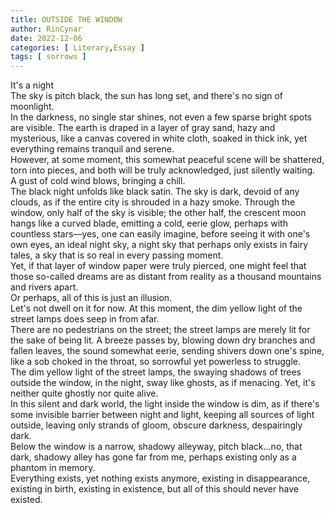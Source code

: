 ```yaml
---
title: OUTSIDE THE WINDOW
author: RinCynar
date: 2022-12-06
categories: [ Literary,Essay ]
tags: [ sorrows ]
---
```


It's a night
<br>
The sky is pitch black, the sun has long set, and there's no sign of moonlight.<br>
In the darkness, no single star shines, not even a few sparse bright spots are visible. The earth is draped in a layer
of gray sand, hazy and mysterious, like a canvas covered in white cloth, soaked in thick ink, yet everything remains
tranquil and serene.<br>
However, at some moment, this somewhat peaceful scene will be shattered, torn into pieces, and both will be truly
acknowledged, just silently waiting.
<br>
A gust of cold wind blows, bringing a chill.
<br>
The black night unfolds like black satin. The sky is dark, devoid of any clouds, as if the entire city is shrouded in a
hazy smoke. Through the window, only half of the sky is visible; the other half, the crescent moon hangs like a curved
blade, emitting a cold, eerie glow, perhaps with countless stars—yes, one can easily imagine, before seeing it with
one's own eyes, an ideal night sky, a night sky that perhaps only exists in fairy tales, a sky that is so real in every
passing moment.<br>
Yet, if that layer of window paper were truly pierced, one might feel that those so-called dreams are as distant from
reality as a thousand mountains and rivers apart.
<br>
Or perhaps, all of this is just an illusion.
<br>
Let's not dwell on it for now. At this moment, the dim yellow light of the street lamps does seep in from afar.<br>
There are no pedestrians on the street; the street lamps are merely lit for the sake of being lit. A breeze passes by,
blowing down dry branches and fallen leaves, the sound somewhat eerie, sending shivers down one's spine, like a sob
choked in the throat, so sorrowful yet powerless to struggle.
<br>
The dim yellow light of the street lamps, the swaying shadows of trees outside the window, in the night, sway like
ghosts, as if menacing. Yet, it's neither quite ghostly nor quite alive.<br>
In this silent and dark world, the light inside the window is dim, as if there's some invisible barrier between night
and light, keeping all sources of light outside, leaving only strands of gloom, obscure darkness, despairingly dark.<br>
Below the window is a narrow, shadowy alleyway, pitch black...no, that dark, shadowy alley has gone far from me, perhaps
existing only as a phantom in memory.
<br>
Everything exists, yet nothing exists anymore, existing in disappearance, existing in birth, existing in existence, but
all of this should never have existed. 